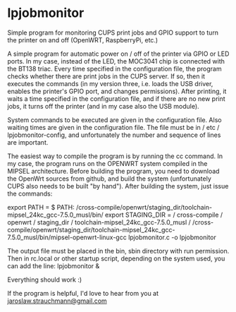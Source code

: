 # lpjobmonitor
Simple program for monitoring CUPS print jobs and GPIO support to turn the printer on and off (OpenWRT, RaspberryPi, etc.)


A simple program for automatic power on / off of the printer via GPIO or LED ports. In my case, instead of the LED, the MOC3041 chip is connected with the BT138 triac.
Every time specified in the configuration file, the program checks whether there are print jobs in the CUPS server. If so, then it executes the commands (in my version three, i.e. loads the USB driver, enables the printer's GPIO port, and changes permissions). After printing, it waits a time specified in the configuration file, and if there are no new print jobs, it turns off the printer (and in my case also the USB module).

System commands to be executed are given in the configuration file. Also waiting times are given in the configuration file. The file must be in / etc / lpjobmonitor-config, and unfortunately the number and sequence of lines are important.

The easiest way to compile the program is by running the cc command. In my case, the program runs on the OPENWRT system compiled in the MIPSEL architecture. Before building the program, you need to download the OpenWrt sources from github, and build the system (unfortunately CUPS also needs to be built "by hand"). After building the system, just issue the commands:

export PATH = $ PATH: /cross-compile/openwrt/staging_dir/toolchain-mipsel_24kc_gcc-7.5.0_musl/bin/
export STAGING_DIR = / cross-compile / openwrt / staging_dir / toolchain-mipsel_24kc_gcc-7.5.0_musl /
/cross-compile/openwrt/staging_dir/toolchain-mipsel_24kc_gcc-7.5.0_musl/bin/mipsel-openwrt-linux-gcc lpjobmonitor.c -o lpjobmonitor

The output file must be placed in the bin, sbin directory with run permission. Then in rc.local or other startup script, depending on the system used, you can add the line:
lpjobmonitor &

Everything should work :)

If the program is helpful, I'd love to hear from you at <jaroslaw.strauchmann@gmail.com>
